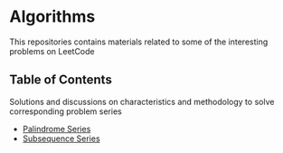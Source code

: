 # Algorithms

This repositories contains materials related to some of the interesting problems on LeetCode 

## Table of Contents
Solutions and discussions on characteristics and methodology to solve corresponding problem series
* [Palindrome Series](https://github.com/trang-nguyenn/Algorithms/tree/master/Palindromic%20Series)
* [Subsequence Series](https://github.com/trang-nguyenn/Algorithms/tree/master/Subsequence%20Series)
